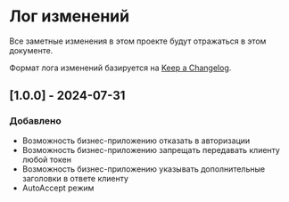 # Лог изменений

Все заметные изменения в этом проекте будут отражаться в этом документе.

Формат лога изменений базируется на [Keep a Changelog](https://keepachangelog.com/en/1.0.0/).

## [1.0.0] - 2024-07-31

### Добавлено

* Возможность бизнес-приложению отказать в авторизации
* Возможность бизнес-приложению запрещать передавать клиенту любой токен
* Возможность бизнес-приложению указывать дополнительные заголовки в ответе клиенту
* AutoAccept режим 

